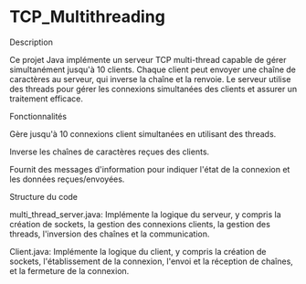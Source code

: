 # TCP_Multithreading

Description 

Ce projet Java implémente un serveur TCP multi-thread capable de gérer simultanément jusqu'à 10 clients. Chaque client peut envoyer une chaîne de caractères au serveur, qui inverse la chaîne et la renvoie. Le serveur utilise des threads pour gérer les connexions simultanées des clients et assurer un traitement efficace.

Fonctionnalités

Gère jusqu'à 10 connexions client simultanées en utilisant des threads.

Inverse les chaînes de caractères reçues des clients.

Fournit des messages d'information pour indiquer l'état de la connexion et les données reçues/envoyées.




Structure du code

multi_thread_server.java: Implémente la logique du serveur, y compris la création de sockets, la gestion des connexions clients,
la gestion des threads, l'inversion des chaînes et la communication.

Client.java: Implémente la logique du client, y compris la création de sockets, l'établissement de la connexion, 
l'envoi et la réception de chaînes, et la fermeture de la connexion.
